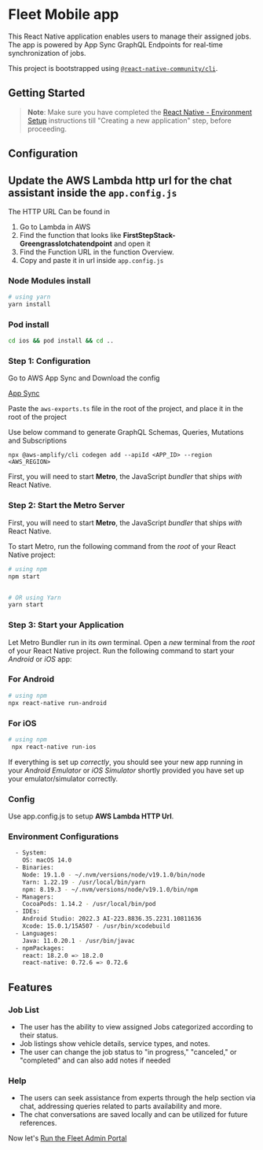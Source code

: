 # Fleet Mobile app

This React Native application enables users to manage their assigned jobs. The app is powered by App Sync GraphQL Endpoints for real-time synchronization of jobs.


This project is bootstrapped using [`@react-native-community/cli`](https://github.com/react-native-community/cli).

## Getting Started

> **Note**: Make sure you have completed the [React Native - Environment Setup](https://reactnative.dev/docs/environment-setup) instructions till "Creating a new application" step, before proceeding.


## Configuration

Update the AWS Lambda http url for the chat assistant inside the `app.config.js` 
----

The HTTP URL Can be found in 

1. Go to Lambda in AWS
2. Find the function that looks like <b>FirstStepStack-GreengrassIotchatendpoint</b> and open it
3. Find the Function URL in the function Overview. 
4. Copy and paste it in url inside `app.config.js`


### Node Modules install

```sh
# using yarn
yarn install
```


### Pod install 

```sh
cd ios && pod install && cd ..
```


### Step 1: Configuration

Go to AWS App Sync and Download the config

[App Sync](../images/app-sync-config.png)


Paste the `aws-exports.ts` file in the root of the project, and place it in the root of the project


Use below command to generate GraphQL Schemas, Queries, Mutations and Subscriptions 

```
npx @aws-amplify/cli codegen add --apiId <APP_ID> --region <AWS_REGION>
```


First, you will need to start **Metro**, the JavaScript _bundler_ that ships _with_ React Native.

### Step 2: Start the Metro Server


First, you will need to start **Metro**, the JavaScript _bundler_ that ships _with_ React Native.

To start Metro, run the following command from the _root_ of your React Native project:

```sh
# using npm
npm start


# OR using Yarn
yarn start
```

### Step 3: Start your Application

Let Metro Bundler run in its _own_ terminal. Open a _new_ terminal from the _root_ of your React Native project. Run the following command to start your _Android_ or _iOS_ app:

### For Android

```bash
# using npm
npx react-native run-android
```

### For iOS

```bash
# using npm
 npx react-native run-ios
```

If everything is set up _correctly_, you should see your new app running in your _Android Emulator_ or _iOS Simulator_ shortly provided you have set up your emulator/simulator correctly.



### Config

Use app.config.js to setup **AWS Lambda HTTP Url**.

### Environment Configurations

```sh
  - System:
    OS: macOS 14.0
  - Binaries:
    Node: 19.1.0 - ~/.nvm/versions/node/v19.1.0/bin/node
    Yarn: 1.22.19 - /usr/local/bin/yarn
    npm: 8.19.3 - ~/.nvm/versions/node/v19.1.0/bin/npm
  - Managers:
    CocoaPods: 1.14.2 - /usr/local/bin/pod
  - IDEs:
    Android Studio: 2022.3 AI-223.8836.35.2231.10811636
    Xcode: 15.0.1/15A507 - /usr/bin/xcodebuild
  - Languages:
    Java: 11.0.20.1 - /usr/bin/javac
  - npmPackages:
    react: 18.2.0 => 18.2.0
    react-native: 0.72.6 => 0.72.6
```

## Features

### Job List

- The user has the ability to view assigned Jobs categorized according to their status.
- Job listings show vehicle details, service types, and notes.
- The user can change the job status to "in progress," "canceled," or "completed" and can also add notes if needed

### Help

- The users can seek assistance from experts through the help section via chat, addressing queries related to parts availability and more.
- The chat conversations are saved locally and can be utilized for future references. 

Now let's [Run the Fleet Admin Portal](../web/)
